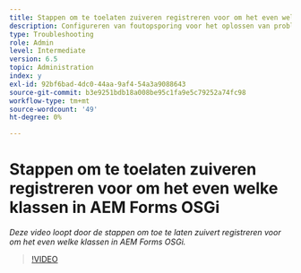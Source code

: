 ```yaml
---
title: Stappen om te toelaten zuiveren registreren voor om het even welke klassen in AEM Forms OSGi
description: Configureren van foutopsporing voor het oplossen van problemen met AEM Forms OSGi
type: Troubleshooting
role: Admin
level: Intermediate
version: 6.5
topic: Administration
index: y
exl-id: 92bf6bad-4dc0-44aa-9af4-54a3a9088643
source-git-commit: b3e9251bdb18a008be95c1fa9e5c79252a74fc98
workflow-type: tm+mt
source-wordcount: '49'
ht-degree: 0%

---
```


# Stappen om te toelaten zuiveren registreren voor om het even welke klassen in AEM Forms OSGi

*Deze video loopt door de stappen om toe te laten zuivert registreren voor om het even welke klassen in AEM Forms OSGi.*

>[!VIDEO](https://video.tv.adobe.com/v/335521?quality=12&learn=on)
